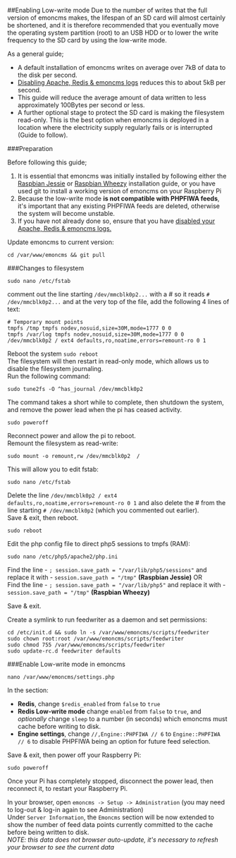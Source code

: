 ##Enabling Low-write mode
Due to the number of writes that the full version of emoncms makes, the lifespan of an SD card will almost certainly be shortened, and it is therefore recommended that you eventually move the operating system partition (root) to an USB HDD or to lower the write frequency to the SD card by using the low-write mode.

As a general guide;
* A default installation of emoncms writes on average over 7kB of data to the disk per second.
* [Disabling Apache, Redis & emoncms logs](general.md#disabling-system-logs) reduces this to about 5kB per second.
* This guide will reduce the average amount of data written to less approximately 100Bytes per second or less.
* A further optional stage to protect the SD card is making the filesystem read-only. This is the best option when emoncms is deployed in a location where the electricity supply regularly fails or is interrupted (Guide to follow).

###Preparation

Before following this guide;
1. It is essential that emoncms was initially installed by following either the [Raspbian Jessie](readme.md) or [Raspbian Wheezy](install_Wheezy.md) installation guide, or you have used git to install a working version of emoncms on your Raspberry Pi
1. Because the low-write mode **is not compatible with PHPFIWA feeds**, it's important that any existing PHPFIWA feeds are deleted, otherwise the system will become unstable.  
1. If you have not already done so, ensure that you have [disabled your Apache, Redis & emoncms logs.](general.md#disabling-system-logs)

Update emoncms to current version:

    cd /var/www/emoncms && git pull

###Changes to filesystem

    sudo nano /etc/fstab

comment out the line starting `/dev/mmcblk0p2...` with a # so it reads `# /dev/mmcblk0p2...` and at the very top of the file, add the following 4 lines of text:

    # Temporary mount points
    tmpfs /tmp tmpfs nodev,nosuid,size=30M,mode=1777 0 0
    tmpfs /var/log tmpfs nodev,nosuid,size=30M,mode=1777 0 0
    /dev/mmcblk0p2 / ext4 defaults,ro,noatime,errors=remount-ro 0 1

Reboot the system `sudo reboot`  
The filesystem will then restart in read-only mode, which allows us to disable the filesystem journaling.  
Run the following command:

`sudo tune2fs -O ^has_journal /dev/mmcblk0p2`

The command takes a short while to complete, then shutdown the system, and remove the power lead when the pi has ceased activity.

`sudo poweroff`

Reconnect power and allow the pi to reboot.  
Remount the filesystem as read-write:

`sudo mount -o remount,rw /dev/mmcblk0p2  /`

This will allow you to edit fstab:

`sudo nano /etc/fstab`

Delete the line `/dev/mmcblk0p2 / ext4 defaults,ro,noatime,errors=remount-ro 0 1` and also delete the # from the line starting `# /dev/mmcblk0p2` (which you commented out earlier).  
Save & exit, then reboot.

`sudo reboot`

Edit the php config file to direct php5 sessions to tmpfs (RAM):

`sudo nano /etc/php5/apache2/php.ini`

Find the line - `; session.save_path = "/var/lib/php5/sessions"` and replace it with - `session.save_path = "/tmp"` **(Raspbian Jessie)** OR  
Find the line - `; session.save_path = "/var/lib/php5"` and replace it with - `session.save_path = "/tmp"` **(Raspbian Wheezy)**

Save & exit.

Create a symlink to run feedwriter as a daemon and set permissions:

    cd /etc/init.d && sudo ln -s /var/www/emoncms/scripts/feedwriter
    sudo chown root:root /var/www/emoncms/scripts/feedwriter
    sudo chmod 755 /var/www/emoncms/scripts/feedwriter
    sudo update-rc.d feedwriter defaults

###Enable Low-write mode in emoncms

    nano /var/www/emoncms/settings.php

In the section:
* **Redis**, change `$redis_enabled` from `false` to `true`  
* **Redis Low-write mode** change `enabled` from `false` to `true`, and _optionally_ change `sleep` to a number (in seconds) which emoncms must cache before writing to disk.  
* **Engine settings**, change `//,Engine::PHPFIWA // 6` to `Engine::PHPFIWA   // 6` to disable PHPFIWA being an option for future feed selection.

Save & exit, then power off your Raspberry Pi:

    sudo poweroff

Once your Pi has completely stopped, disconnect the power lead, then reconnect it, to restart your Raspberry Pi.

In your browser, open `emoncms -> Setup -> Administration` (you may need to log-out & log-in again to see Administration)  
Under `Server Information`, the `Emoncms` section will be now extended to show the number of feed data points currently committed to the cache before being written to disk.  
_NOTE: this data does not browser auto-update, it's necessary to refresh your browser to see the current data_
